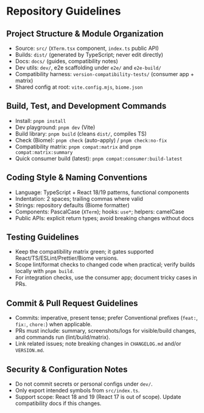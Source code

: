 # Repository Guidelines

## Project Structure & Module Organization

- Source: `src/` (`XTerm.tsx` component, `index.ts` public API)
- Builds: `dist/` (generated by TypeScript; never edit directly)
- Docs: `docs/` (guides, compatibility notes)
- Dev utils: `dev/`, e2e scaffolding under `e2e/` and `e2e-build/`
- Compatibility harness: `version-compatibility-tests/` (consumer app + matrix)
- Shared config at root: `vite.config.mjs`, `biome.json`

## Build, Test, and Development Commands

- Install: `pnpm install`
- Dev playground: `pnpm dev` (Vite)
- Build library: `pnpm build` (cleans `dist/`, compiles TS)
- Check (Biome): `pnpm check` (auto-apply) / `pnpm check:no-fix`
- Compatibility matrix: `pnpm compat:matrix` and `pnpm compat:matrix:summary`
- Quick consumer build (latest): `pnpm compat:consumer:build-latest`

## Coding Style & Naming Conventions

- Language: TypeScript + React 18/19 patterns, functional components
- Indentation: 2 spaces; trailing commas where valid
- Strings: repository defaults (Biome formatter)
- Components: PascalCase (`XTerm`); hooks: `use*`; helpers: camelCase
- Public APIs: explicit return types; avoid breaking changes without docs

## Testing Guidelines

- Keep the compatibility matrix green; it gates supported React/TS/ESLint/Prettier/Biome versions.
- Scope lint/format checks to changed code when practical; verify builds locally with `pnpm build`.
- For integration checks, use the consumer app; document tricky cases in PRs.

## Commit & Pull Request Guidelines

- Commits: imperative, present tense; prefer Conventional prefixes (`feat:`, `fix:`, `chore:`) when applicable.
- PRs must include: summary, screenshots/logs for visible/build changes, and commands run (lint/build/matrix).
- Link related issues; note breaking changes in `CHANGELOG.md` and/or `VERSION.md`.

## Security & Configuration Notes

- Do not commit secrets or personal configs under `dev/`.
- Only export intended symbols from `src/index.ts`.
- Support scope: React 18 and 19 (React 17 is out of scope). Update compatibility docs if this changes.
